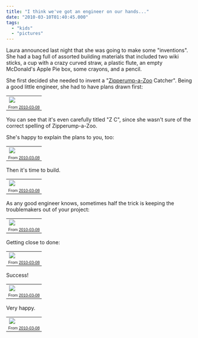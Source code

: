 ```yaml
---
title: "I think we've got an engineer on our hands..."
date: "2010-03-10T01:40:45.000"
tags: 
  - "kids"
  - "pictures"
---
```


Laura announced last night that she was going to make some "inventions". She had a bag full of assorted building materials that included two wiki sticks, a cup with a crazy curved straw, a plastic flute, an empty McDonald's Apple Pie box, some crayons, and a pencil.

She first decided she needed to invent a "[Zipperump-a-Zoo](http://www.amazon.com/Professor-Wormbog-Search-Zipperump-Zoo/dp/157768687X) Catcher". Being a good little engineer, she had to have plans drawn first:

<table style="width:auto;"><tbody><tr><td><a href="http://picasaweb.google.com/lh/photo/tki-WNk-i_-t9Wb8Obokvg?feat=embedwebsite"><img src="http://lh4.ggpht.com/_gQaYOHitZEU/S5WnylJY5NI/AAAAAAAAAkU/H_tMGeIH64Y/s400/036.JPG"></a></td></tr><tr><td style="font-family:arial,sans-serif; font-size:11px; text-align:right">From <a href="http://picasaweb.google.com/cbhubbs/20100308?feat=embedwebsite">2010-03-08</a></td></tr></tbody></table>

You can see that it's even carefully titled "Z C", since she wasn't sure of the correct spelling of Zipperump-a-Zoo.

She's happy to explain the plans to you, too:

<table style="width:auto;"><tbody><tr><td><a href="http://picasaweb.google.com/lh/photo/hytU0fM0LcfCIpLt4uTynQ?feat=embedwebsite"><img src="http://lh6.ggpht.com/_gQaYOHitZEU/S5WnwBIkwVI/AAAAAAAAAkI/WS29L7aXqTg/s400/032.JPG"></a></td></tr><tr><td style="font-family:arial,sans-serif; font-size:11px; text-align:right">From <a href="http://picasaweb.google.com/cbhubbs/20100308?feat=embedwebsite">2010-03-08</a></td></tr></tbody></table>

Then it's time to build.

<table style="width:auto;"><tbody><tr><td><a href="http://picasaweb.google.com/lh/photo/1vmV5NOvP57KTu_Nl2LvRg?feat=embedwebsite"><img src="http://lh5.ggpht.com/_gQaYOHitZEU/S5WnTGSHC0I/AAAAAAAAAj4/BCOZRngB_0g/s400/028.JPG"></a></td></tr><tr><td style="font-family:arial,sans-serif; font-size:11px; text-align:right">From <a href="http://picasaweb.google.com/cbhubbs/20100308?feat=embedwebsite">2010-03-08</a></td></tr></tbody></table>

As any good engineer knows, sometimes half the trick is keeping the troublemakers out of your project:

<table style="width:auto;"><tbody><tr><td><a href="http://picasaweb.google.com/lh/photo/SOjv7C_3Ek4MtHpM3yS1vA?feat=embedwebsite"><img src="http://lh3.ggpht.com/_gQaYOHitZEU/S5WntlYHOrI/AAAAAAAAAkA/eBtbJ58c0pk/s400/029.JPG"></a></td></tr><tr><td style="font-family:arial,sans-serif; font-size:11px; text-align:right">From <a href="http://picasaweb.google.com/cbhubbs/20100308?feat=embedwebsite">2010-03-08</a></td></tr></tbody></table>

Getting close to done:

<table style="width:auto;"><tbody><tr><td><a href="http://picasaweb.google.com/lh/photo/JXC4iN3bEoyTumKKbYmoYQ?feat=embedwebsite"><img src="http://lh5.ggpht.com/_gQaYOHitZEU/S5Wnu5OgE6I/AAAAAAAAAkE/YNqNlYqzOwI/s400/031.JPG"></a></td></tr><tr><td style="font-family:arial,sans-serif; font-size:11px; text-align:right">From <a href="http://picasaweb.google.com/cbhubbs/20100308?feat=embedwebsite">2010-03-08</a></td></tr></tbody></table>

Success!

<table style="width:auto;"><tbody><tr><td><a href="http://picasaweb.google.com/lh/photo/gqhucDGVmsf-2wjSJBOgGg?feat=embedwebsite"><img src="http://lh5.ggpht.com/_gQaYOHitZEU/S5Wn2GTzsjI/AAAAAAAAAk4/691XkqMFbpg/s400/046.JPG"></a></td></tr><tr><td style="font-family:arial,sans-serif; font-size:11px; text-align:right">From <a href="http://picasaweb.google.com/cbhubbs/20100308?feat=embedwebsite">2010-03-08</a></td></tr></tbody></table>

Very happy.

<table style="width:auto;"><tbody><tr><td><a href="http://picasaweb.google.com/lh/photo/xlmuwmttDwlwu7ZNM2JFVw?feat=embedwebsite"><img src="http://lh6.ggpht.com/_gQaYOHitZEU/S5Wn3EAAacI/AAAAAAAAAk8/7teeMQ4F7ws/s400/048.JPG"></a></td></tr><tr><td style="font-family:arial,sans-serif; font-size:11px; text-align:right">From <a href="http://picasaweb.google.com/cbhubbs/20100308?feat=embedwebsite">2010-03-08</a></td></tr></tbody></table>

